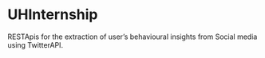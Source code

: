 # UHInternship

RESTApis for the extraction of user’s behavioural insights from Social media using TwitterAPI.

